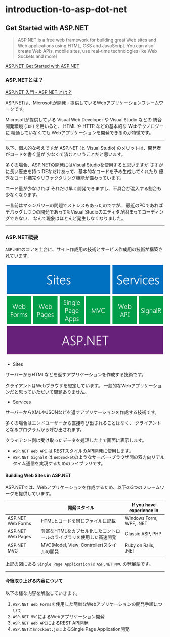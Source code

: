 # introduction-to-asp-dot-net

## Get Started with ASP.NET

> ASP.NET is a free web framework for building great Web sites and Web applications using HTML, CSS and JavaScript. You can also create Web APIs, mobile sites, use real-time technologies like Web Sockets and more!

[ASP.NET-Get Started with ASP.NET](http://www.asp.net/get-started)

### ASP.NETとは？

[ASP.NET 入門 - ASP.NET とは？](http://aspnet.keicode.com/aspnet/what.php)

ASP.NETは、Microsoftが開発・提供しているWebアプリケーションフレームワークです。

Microsoftが提供している Visual Web Developer や Visual Studio などの
統合開発環境 (`IDE`) を用いると、 HTML や HTTP などの基本的な Webテクノロジーに
精通していなくても Webアプリケーションを開発できるのが特徴です。

---

以下、個人的な考えですが
ASP.NET (と Visual Studio) のメリットは、開発者がコードを書く量が
少なくて済むということだと思います。

多くの場合、ASP.NETの開発にはVisual Studioを使用すると思いますが
さすがに長い歴史を持つIDEなだけあって、基本的なコードを予め生成してくれたり
優秀なコード補完やリファクタリング機能が備わっています。

コード量が少なければ それだけ早く開発できますし、不具合が混入する割合も少なくなります。

一昔前はマシンパワーの問題でストレスもあったのですが、
最近のPCであればデバッグしつつの開発であってもVisual Studioのエディタが固まってコーディングできない、
なんて現象はほとんど発生しなくなりました。

---

### ASP.NET概要

`ASP.NET`のコアを土台に、サイト作成用の技術とサービス作成用の技術が構築されています。

![ASP.NET Architecture image](../images/asp-net-architecture.png)

* Sites

サーバーからHTMLなどを返すアプリケーションを作成する技術です。

クライアントはWebブラウザを想定しています。
一般的なWebアプリケーションだと思っていただいて問題ありません。


* Services

サーバーからXMLやJSONなどを返すアプリケーションを作成する技術です。

多くの場合はエンドユーザーから直接呼び出されることはなく、
クライアントとなるプログラムから呼び出されます。

クライアント側は受け取ったデータを処理した上で画面に表示します。

  - `ASP.NET Web API` は RESTスタイルのAPI開発に使用します。
  - `ASP.NET SignalR` は `WebSocket`のようなサーバー-ブラウザ間の双方向リアルタイム通信を実現するためのライブラリです。


#### Building Web Sites in ASP.NET

ASP.NETでは、Webアプリケーションを作成するため、以下の3つのフレームワークを提供しています。

|                   | 開発スタイル | If you have experience in |
| ----------------- | -------- | ------------------------- |
| ASP.NET Web Forms | HTMLとコードを同じファイルに記載 | Windows Form, WPF, .NET |
| ASP.NET Web Pages | 豊富なHTMLをカプセル化したコントロールのライブラリを使用した高速開発 | Classic ASP, PHP        |
| ASP.NET MVC       | MVC(Model, View, Controller)スタイルの開発 | Ruby on Rails, .NET |


上記の図にある `Single Page Application` は `ASP.NET MVC` の発展型です。


---

#### 今後取り上げる内容について

以下の様な内容を解説していきます。

1. `ASP.NET Web Forms`を使用した簡単なWebアプリケーションの開発手順について
2. `ASP.NET MVC`によるWebアプリケーション開発
3. `ASP.NET Web API`によるREST API開発
4. `ASP.NET`と`knockout.js`によるSingle Page Application開発


